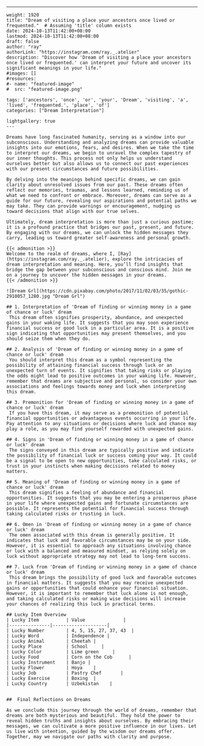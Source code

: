 ---
    weight: 1920
    title: "Dream of visiting a place your ancestors once lived or frequented."  # Assuming 'title' column exists
    date: 2024-10-13T11:42:00+08:00
    lastmod: 2024-10-13T11:42:00+08:00
    draft: false
    author: "ray"
    authorLink: "https://instagram.com/ray._.atelier"
    description: "Discover how 'Dream of visiting a place your ancestors once lived or frequented.' can interpret your future and uncover its significant meanings in your life."
    #images: []
    #resources:
    #- name: "featured-image"
    #  src: "featured-image.png"
    
    tags: ['ancestors', 'once', 'or', 'your', 'Dream', 'visiting', 'a', 'lived', 'frequented.', 'place', 'of']
    categories: ["Dream Interpretation"]
    
    lightgallery: true
    ---
    
    Dreams have long fascinated humanity, serving as a window into our subconscious. Understanding and analyzing dreams can provide valuable insights into our emotions, fears, and desires. When we take the time to interpret our dreams, we begin to unravel the complex tapestry of our inner thoughts. This process not only helps us understand ourselves better but also allows us to connect our past experiences with our present circumstances and future possibilities.
    
    By delving into the meanings behind specific dreams, we can gain clarity about unresolved issues from our past. These dreams often reflect our memories, traumas, and lessons learned, reminding us of what we need to confront or embrace. Moreover, dreams can serve as a guide for our future, revealing our aspirations and potential paths we may take. They can provide warnings or encouragement, nudging us toward decisions that align with our true selves.
    
    Ultimately, dream interpretation is more than just a curious pastime; it is a profound practice that bridges our past, present, and future. By engaging with our dreams, we can unlock the hidden messages they carry, leading us toward greater self-awareness and personal growth.
    
    {{< admonition >}}
    Welcome to the realm of dreams, where I, [Ray](https://instagram.com/ray._.atelier), explore the intricacies of dream interpretation and meaning. Here, you’ll find insights that bridge the gap between your subconscious and conscious mind. Join me on a journey to uncover the hidden messages in your dreams.
    {{< /admonition >}}
    
    ![Dream Grl](https://cdn.pixabay.com/photo/2017/11/02/03/35/gothic-2910057_1280.jpg "Dream Grl")
    
    ## 1. Interpretation of 'Dream of finding or winning money in a game of chance or luck' dream
     This dream often signifies prosperity, abundance, and unexpected gains in your waking life. It suggests that you may soon experience financial success or good luck in a particular area. It is a positive sign indicating that opportunities may present themselves, and you should seize them when they do.
    
    ## 2. Analysis of 'Dream of finding or winning money in a game of chance or luck' dream
     You should interpret this dream as a symbol representing the possibility of attaining financial success through luck or an unexpected turn of events. It signifies that taking risks or playing the odds might lead to positive outcomes in your waking life. However, remember that dreams are subjective and personal, so consider your own associations and feelings towards money and luck when interpreting this dream.
    
    ## 3. Premonition for 'Dream of finding or winning money in a game of chance or luck' dream
     If you have this dream, it may serve as a premonition of potential financial opportunities or advantageous events occurring in your life. Pay attention to any situations or decisions where luck and chance may play a role, as you may find yourself rewarded with unexpected gains.
    
    ## 4. Signs in 'Dream of finding or winning money in a game of chance or luck' dream
     The signs conveyed in this dream are typically positive and indicate the possibility of financial luck or success coming your way. It could be a signal to be open to new opportunities, take calculated risks, or trust in your instincts when making decisions related to money matters.
    
    ## 5. Meaning of 'Dream of finding or winning money in a game of chance or luck' dream
     This dream signifies a feeling of abundance and financial opportunities. It suggests that you may be entering a prosperous phase in your life where unexpected gains and fortunate circumstances are possible. It represents the potential for financial success through taking calculated risks or trusting in luck.
    
    ## 6. Omen in 'Dream of finding or winning money in a game of chance or luck' dream
     The omen associated with this dream is generally positive. It indicates that luck and favorable circumstances may be on your side. However, it is essential to approach any situations involving chance or luck with a balanced and measured mindset, as relying solely on luck without appropriate strategy may not lead to long-term success.
    
    ## 7. Luck from 'Dream of finding or winning money in a game of chance or luck' dream
     This dream brings the possibility of good luck and favorable outcomes in financial matters. It suggests that you may receive unexpected gains or opportunities that could enhance your financial situation. However, it is important to remember that luck alone is not enough, and taking calculated risks or making wise decisions will increase your chances of realizing this luck in practical terms.
    
    ## Lucky Item Overview
    | Lucky Item          | Value              |
    |---------------|--------------------|
    | Lucky Number        | 4, 5, 15, 27, 37, 43  |
    | Lucky Word          | Independence |
    | Lucky Animal        | Cheetah |
    | Lucky Place         | School     |
    | Lucky Color         | Lime green     |
    | Lucky Food          | Corn on the Cob      |
    | Lucky Instrument    | Banjo |
    | Lucky Flower        | Hoya    |
    | Lucky Job           | Pastry Chef       |
    | Lucky Exercise      | Boxing  |
    | Lucky Country       | Uzbekistan    |
    
    
    ##  Final Reflections on Dreams
    
    As we conclude this journey through the world of dreams, remember that dreams are both mysterious and beautiful. They hold the power to reveal hidden truths and insights about ourselves. By embracing their messages, we can cultivate a more positive influence in our lives. Let us live with intention, guided by the wisdom our dreams offer. Together, may we navigate our paths with clarity and purpose.
    